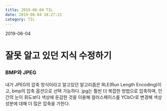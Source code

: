 ```yaml
---
title: 2019-06-04 TIL
date: 2019-06-04 18:27:21
category: TIL
---
```

2019-06-04

# 잘못 알고 있던 지식 수정하기

### BMP와 JPEG
내가 JPEG의 압축 방식이라고 알고있던 알고리즘은 RLE(Run Length Encoding)이고, bmp의 압축 옵션으로 선택 가능하다.
jpg는 훨씬 더 복잡한 방법으로 압축하며, 인간의 눈이 휘도보다 색상에 둔감한 것을 이용해 컬러스페이스를 YCbCr로 변경해 색상 성분에 대해 더 많은 압축을 가한다.
<!--stackedit_data:
eyJoaXN0b3J5IjpbLTIwNDEzMzk0NjNdfQ==
-->